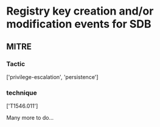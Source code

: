 # Registry key creation and/or modification events for SDB

## MITRE

### Tactic
['privilege-escalation', 'persistence']

### technique
['T1546.011']

Many more to do...
